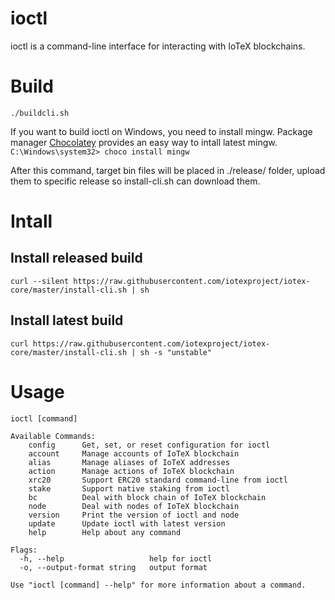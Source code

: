 # ioctl
ioctl is a command-line interface for interacting with IoTeX blockchains.

# Build
`./buildcli.sh`

If you want to build ioctl on Windows, you need to install mingw. Package manager [Chocolatey](https://chocolatey.org/) provides an easy way to intall latest mingw.
`C:\Windows\system32> choco install mingw`

After this command, target bin files will be placed in ./release/ folder, upload them to
specific release so install-cli.sh can download them.

# Intall
## Install released build
    curl --silent https://raw.githubusercontent.com/iotexproject/iotex-core/master/install-cli.sh | sh

## Install latest build
    curl https://raw.githubusercontent.com/iotexproject/iotex-core/master/install-cli.sh | sh -s "unstable"

# Usage
    ioctl [command]
    
    Available Commands:
        config      Get, set, or reset configuration for ioctl
        account     Manage accounts of IoTeX blockchain
        alias       Manage aliases of IoTeX addresses
        action      Manage actions of IoTeX blockchain
        xrc20       Support ERC20 standard command-line from ioctl
        stake       Support native staking from ioctl
        bc          Deal with block chain of IoTeX blockchain
        node        Deal with nodes of IoTeX blockchain
        version     Print the version of ioctl and node
        update      Update ioctl with latest version
        help        Help about any command
    
    Flags:
      -h, --help                   help for ioctl
      -o, --output-format string   output format
    
    Use "ioctl [command] --help" for more information about a command.
